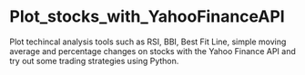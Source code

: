 # Plot_stocks_with_YahooFinanceAPI
Plot techincal analysis tools such as RSI, BBI, Best Fit Line, simple moving average and percentage changes on stocks with the Yahoo Finance API and try out some trading strategies using Python.


